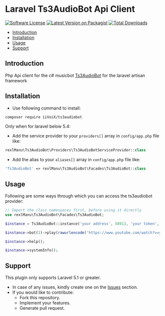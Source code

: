 # Laravel Ts3AudioBot Api Client

[![Software License](https://img.shields.io/badge/license-MIT-brightgreen.svg?style=flat-square)](LICENSE.md)
[![Latest Version on Packagist](https://img.shields.io/packagist/v/rexlManu/ts3audiobot.svg?style=flat-square)](https://packagist.org/packages/rexlManu/ts3audiobot)
[![Total Downloads](https://img.shields.io/packagist/dt/rexlManu/ts3audiobot.svg?style=flat-square)](https://packagist.org/packages/rexlManu/ts3audiobot)

- [Introduction](#introduction)
- [Installation](#installation)
- [Usage](#usage)
- [Support](#support)

<a name="introduction"></a>
## Introduction

Php Api client for the c# musicbot [Ts3AudioBot](https://github.com/Splamy/Ts3AudioBot) for the laravel artisan framework

<a name="installation"></a>
## Installation

* Use following command to install:

```bash
composer require iiVoiX/ts3audiobot
```
Only when for laravel below 5.4:
* Add the service provider to your `providers[]` array in `config/app.php` file like: 

```php
rexlManu\Ts3AudioBot\Providers\Ts3AudioBotServiceProvider::class
```

* Add the alias to your `aliases[]` array in `config/app.php` file like: 

```php
'Ts3AudioBot' => rexlManu\Ts3AudioBot\Facades\Ts3AudioBot::class
```

<a name="usage"></a>
## Usage

Following are some ways through which you can access the ts3audiobot provider:

```php
// Import the class namespaces first, before using it directly
use rexlManu\Ts3AudioBot\Facades\Ts3AudioBot;

$instance = Ts3AudioBot::instance('your address', 58913, 'your token', true);

$instance->bot(1)->play(rawurlencode('https://www.youtube.com/watch?v=yHwGIA4VeOc'));

$instance->help();

$instance->systemInfo();
```

<a name="support"></a>
## Support

This plugin only supports Laravel 5.1 or greater.
* In case of any issues, kindly create one on the [Issues](https://github.com/rexlManu/ts3audiobot/issues) section.
* If you would like to contribute:
  * Fork this repository.
  * Implement your features.
  * Generate pull request.
